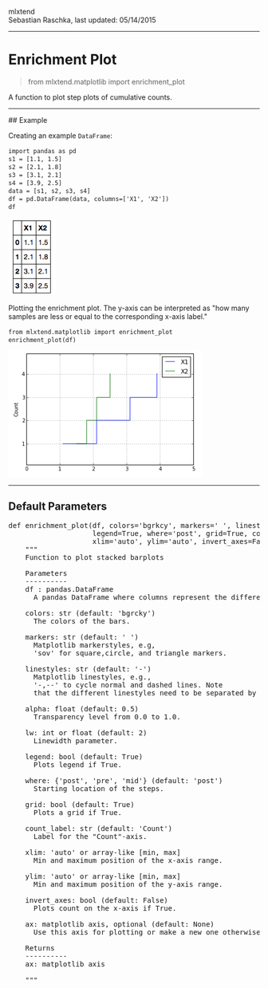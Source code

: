 mlxtend  
Sebastian Raschka, last updated: 05/14/2015


<hr>

# Enrichment Plot

> from mlxtend.matplotlib import enrichment_plot

A function to plot step plots of cumulative counts.


<hr>
## Example

Creating an example  `DataFrame`:	
	
    import pandas as pd
    s1 = [1.1, 1.5]
    s2 = [2.1, 1.8]
    s3 = [3.1, 2.1]
    s4 = [3.9, 2.5]
    data = [s1, s2, s3, s4]
    df = pd.DataFrame(data, columns=['X1', 'X2'])
    df
	
![](./img/matplotlib_enrichment_plot_1.png)
	
Plotting the enrichment plot. The y-axis can be interpreted as "how many samples are less or equal to the corresponding x-axis label."

    from mlxtend.matplotlib import enrichment_plot
    enrichment_plot(df)
	
	
![](./img/matplotlib_enrichment_plot_2.png)
	
<hr>

## Default Parameters

<pre>
def enrichment_plot(df, colors='bgrkcy', markers=' ', linestyles='-', alpha=0.5, lw=2,
                    legend=True, where='post', grid=True, count_label='Count',
                    xlim='auto', ylim='auto', invert_axes=False, ax=None):
    """
    Function to plot stacked barplots

    Parameters
    ----------
    df : pandas.DataFrame
      A pandas DataFrame where columns represent the different categories.

    colors: str (default: 'bgrcky')
      The colors of the bars.
      
    markers: str (default: ' ')
      Matplotlib markerstyles, e.g,
      'sov' for square,circle, and triangle markers.

    linestyles: str (default: '-')
      Matplotlib linestyles, e.g., 
      '-,--' to cycle normal and dashed lines. Note
      that the different linestyles need to be separated by commas.

    alpha: float (default: 0.5)
      Transparency level from 0.0 to 1.0.

    lw: int or float (default: 2)
      Linewidth parameter.

    legend: bool (default: True)
      Plots legend if True.

    where: {'post', 'pre', 'mid'} (default: 'post')
      Starting location of the steps.

    grid: bool (default: True)
      Plots a grid if True.

    count_label: str (default: 'Count')
      Label for the "Count"-axis.

    xlim: 'auto' or array-like [min, max]
      Min and maximum position of the x-axis range.

    ylim: 'auto' or array-like [min, max]
      Min and maximum position of the y-axis range.

    invert_axes: bool (default: False)
      Plots count on the x-axis if True.

    ax: matplotlib axis, optional (default: None)
      Use this axis for plotting or make a new one otherwise

    Returns
    ----------
    ax: matplotlib axis

    """
</pre>